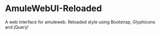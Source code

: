 AmuleWebUI-Reloaded
===================

A web interface for amuleweb. Reloaded style using Bootstrap, Glyphicons and jQuery!
